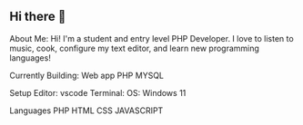 ## Hi there 👋

About Me:
Hi! I'm a student and entry level PHP Developer. I love to listen to music, cook, configure my text editor, and learn new programming languages!

Currently Building: Web app PHP MYSQL

Setup
Editor: vscode
Terminal: 
OS: Windows 11

Languages
PHP
HTML
CSS
JAVASCRIPT


<!--
**dus-g/dus-g** is a ✨ _special_ ✨ repository because its `README.md` (this file) appears on your GitHub profile.

Here are some ideas to get you started:

- 🔭 I’m currently working on ...
- 🌱 I’m currently learning ...
- 👯 I’m looking to collaborate on ...
- 🤔 I’m looking for help with ...
- 💬 Ask me about ...
- 📫 How to reach me: ...
- 😄 Pronouns: ...
- ⚡ Fun fact: ...
-->
